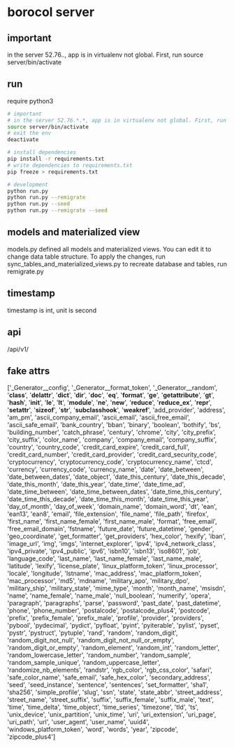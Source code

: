 # borocol server

## important
in the server 52.76.*.*, app is in virtualenv not global. First, run source server/bin/activate


## run
require python3
``` bash
# important
# in the server 52.76.*.*, app is in virtualenv not global. First, run follow cmd to enter switch to the env
source server/bin/activate
# exit the env
deactivate

# install dependencies
pip install -r requirements.txt
# write dependencies to requirements.txt
pip freeze > requirements.txt

# development
python run.py
python run.py --remigrate
python run.py --seed
python run.py --remigrate --seed
```
## models and materialized view
models.py defined all models and materialized views. You can edit it to change data table structure. To apply the changes, run sync_tables_and_materialized_views.py
to recreate database and tables, run
remigrate.py

## timestamp
timestamp is int, unit is second

## api
/api/v1/

## fake attrs
['_Generator__config', '_Generator__format_token', '_Generator__random', '__class__', '__delattr__', '__dict__', '__dir__', '__doc__', '__eq__', '__format__', '__ge__', '__getattribute__', '__gt__', '__hash__', '__init__', '__le__', '__lt__', '__module__', '__ne__', '__new__', '__reduce__', '__reduce_ex__', '__repr__', '__setattr__', '__sizeof__', '__str__', '__subclasshook__', '__weakref__', 'add_provider', 'address', 'am_pm', 'ascii_company_email', 'ascii_email', 'ascii_free_email', 'ascii_safe_email', 'bank_country', 'bban', 'binary', 'boolean', 'bothify', 'bs', 'building_number', 'catch_phrase', 'century', 'chrome', 'city', 'city_prefix', 'city_suffix', 'color_name', 'company', 'company_email', 'company_suffix', 'country', 'country_code', 'credit_card_expire', 'credit_card_full', 'credit_card_number', 'credit_card_provider', 'credit_card_security_code', 'cryptocurrency', 'cryptocurrency_code', 'cryptocurrency_name', 'ctcd', 'currency', 'currency_code', 'currency_name', 'date', 'date_between', 'date_between_dates', 'date_object', 'date_this_century', 'date_this_decade', 'date_this_month', 'date_this_year', 'date_time', 'date_time_ad', 'date_time_between', 'date_time_between_dates', 'date_time_this_century', 'date_time_this_decade', 'date_time_this_month', 'date_time_this_year', 'day_of_month', 'day_of_week', 'domain_name', 'domain_word', 'dt', 'ean', 'ean13', 'ean8', 'email', 'file_extension', 'file_name', 'file_path', 'firefox', 'first_name', 'first_name_female', 'first_name_male', 'format', 'free_email', 'free_email_domain', 'fstname', 'future_date', 'future_datetime', 'gender', 'geo_coordinate', 'get_formatter', 'get_providers', 'hex_color', 'hexify', 'iban', 'image_url', 'img', 'imgs', 'internet_explorer', 'ipv4', 'ipv4_network_class', 'ipv4_private', 'ipv4_public', 'ipv6', 'isbn10', 'isbn13', 'iso8601', 'job', 'language_code', 'last_name', 'last_name_female', 'last_name_male', 'latitude', 'lexify', 'license_plate', 'linux_platform_token', 'linux_processor', 'locale', 'longitude', 'lstname', 'mac_address', 'mac_platform_token', 'mac_processor', 'md5', 'mdname', 'military_apo', 'military_dpo', 'military_ship', 'military_state', 'mime_type', 'month', 'month_name', 'msisdn', 'name', 'name_female', 'name_male', 'null_boolean', 'numerify', 'opera', 'paragraph', 'paragraphs', 'parse', 'password', 'past_date', 'past_datetime', 'phone', 'phone_number', 'postalcode', 'postalcode_plus4', 'postcode', 'prefix', 'prefix_female', 'prefix_male', 'profile', 'provider', 'providers', 'pybool', 'pydecimal', 'pydict', 'pyfloat', 'pyint', 'pyiterable', 'pylist', 'pyset', 'pystr', 'pystruct', 'pytuple', 'rand', 'random', 'random_digit', 'random_digit_not_null', 'random_digit_not_null_or_empty', 'random_digit_or_empty', 'random_element', 'random_int', 'random_letter', 'random_lowercase_letter', 'random_number', 'random_sample', 'random_sample_unique', 'random_uppercase_letter', 'randomize_nb_elements', 'randstr', 'rgb_color', 'rgb_css_color', 'safari', 'safe_color_name', 'safe_email', 'safe_hex_color', 'secondary_address', 'seed', 'seed_instance', 'sentence', 'sentences', 'set_formatter', 'sha1', 'sha256', 'simple_profile', 'slug', 'ssn', 'state', 'state_abbr', 'street_address', 'street_name', 'street_suffix', 'suffix', 'suffix_female', 'suffix_male', 'text', 'time', 'time_delta', 'time_object', 'time_series', 'timezone', 'tld', 'ts', 'unix_device', 'unix_partition', 'unix_time', 'uri', 'uri_extension', 'uri_page', 'uri_path', 'url', 'user_agent', 'user_name', 'uuid4', 'windows_platform_token', 'word', 'words', 'year', 'zipcode', 'zipcode_plus4']
